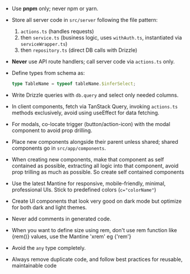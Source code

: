 - Use **pnpm** only; never npm or yarn.
- Store all server code in `src/server` following the file pattern:
  1. `actions.ts` (handles requests)
  2. then `service.ts` (business logic, uses `withAuth.ts`, instantiated via `serviceWrapper.ts`)
  3. then `repository.ts` (direct DB calls with Drizzle)

- **Never** use API route handlers; call server code via `actions.ts` only.
- Define types from schema as:

  ```ts
  type TableName = typeof tableName.$inferSelect;
  ```

- Write Drizzle queries with `db.query` and select only needed columns.
- In client components, fetch via TanStack Query, invoking `actions.ts` methods exclusively, avoid using useEffect for data fetching.
- For modals, co-locate trigger (button/action-icon) with the modal component to avoid prop drilling.
- Place new components alongside their parent unless shared; shared components go in `src/app/components`.
- When creating new components, make that component as self contained as possible, extracting all logic into that component, avoid prop trilling as much as possible. So create self contained components
- Use the latest Mantine for responsive, mobile-friendly, minimal, professional UIs. Stick to predefined colors (`c="colorName"`)
- Create UI components that look very good on dark mode but optimize for both dark and light themes.
- Never add comments in generated code.
- When you want to define size using rem, don't use rem function like {rem(<value>)} values, use the Mantine 'xrem' eg {'<value>rem'}
- Avoid the `any` type completely.
- Always remove duplicate code, and follow best practices for reusable, maintainable code
